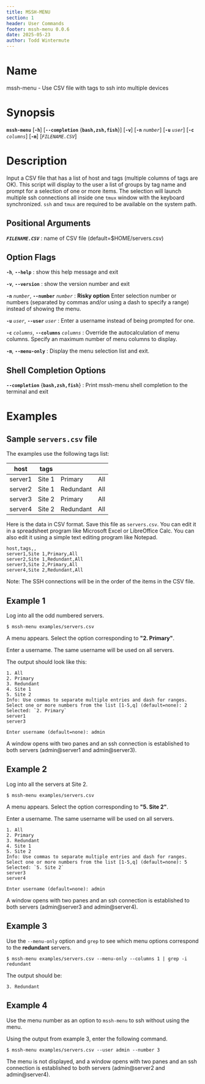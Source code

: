 ```yaml
---
title: MSSH-MENU
section: 1
header: User Commands
footer: mssh-menu 0.0.6
date: 2025-05-23
author: Todd Wintermute
---
```



# Name

mssh-menu - Use CSV file with tags to ssh into multiple devices


# Synopsis

**`mssh-menu`** \[**`-h`**\] \[**`--completion`** {**`bash,zsh,fish`**}\] \[**`-v`**\] \[**`-n`** _`number`_\] \[**`-u`** _`user`_\] \[**`-c`** _`columns`_\] \[**`-m`**\] \[_`FILENAME.CSV`_\]


# Description

Input a CSV file that has a list of host and tags (multiple columns of tags are OK). This script will display to the user a list of groups by tag name and prompt for a selection of one or more items. The selection will launch multiple ssh connections all inside one `tmux` window with the keyboard synchronized. `ssh` and `tmux` are required to be available on the system path.


## Positional Arguments

___`FILENAME.CSV`___
: name of CSV file (default=$HOME/servers.csv)


## Option Flags

**`-h`**, **`--help`**
: show this help message and exit


**`-v`**, **`--version`**
: show the version number and exit


**`-n`** _`number`_, **`--number`** _`number`_
: **Risky option** Enter selection number or numbers (separated by commas and/or using a dash to specify a range) instead of showing the menu.


**`-u`** _`user`_, **`--user`** _`user`_
: Enter a username instead of being prompted for one.


**`-c`** _`columns`_, **`--columns`** _`columns`_
: Override the autocalculation of menu columns. Specify an maximum number of menu columns to display.


**`-m`**, **`--menu-only`**
: Display the menu selection list and exit.


## Shell Completion Options

**`--completion`** {**`bash,zsh,fish`**}
: Print mssh-menu shell completion to the terminal and exit


# Examples


## Sample `servers.csv` file

The examples use the following tags list:

| host    | tags   |           |     |
|---------|--------|-----------|-----|
| server1 | Site 1 | Primary   | All |
| server2 | Site 1 | Redundant | All |
| server3 | Site 2 | Primary   | All |
| server4 | Site 2 | Redundant | All |


Here is the data in CSV format. Save this file as `servers.csv`. You can edit it in a spreadsheet program like Microsoft Excel or LibreOffice Calc. You can also edit it using a simple text editing program like Notepad.

```
host,tags,,
server1,Site 1,Primary,All
server2,Site 1,Redundant,All
server3,Site 2,Primary,All
server4,Site 2,Redundant,All
```

Note: The SSH connections will be in the order of the items in the CSV file.


## Example 1

Log into all the odd numbered servers.

```
$ mssh-menu examples/servers.csv
```

A menu appears. Select the option corresponding to **"2. Primary"**.

Enter a username. The same username will be used on all servers.

The output should look like this:

```
1. All      
2. Primary  
3. Redundant
4. Site 1   
5. Site 2   
Info: Use commas to separate multiple entries and dash for ranges.
Select one or more numbers from the list [1-5,q] (default=none): 2
Selected: `2. Primary`
server1
server3 

Enter username (default=none): admin
```

A window opens with two panes and an ssh connection is established to both servers (admin@server1 and admin@server3).



## Example 2

Log into all the servers at Site 2.

```
$ mssh-menu examples/servers.csv
```

A menu appears. Select the option corresponding to **"5. Site 2"**.

Enter a username. The same username will be used on all servers.

```
1. All      
2. Primary  
3. Redundant
4. Site 1   
5. Site 2   
Info: Use commas to separate multiple entries and dash for ranges.
Select one or more numbers from the list [1-5,q] (default=none): 5
Selected: `5. Site 2`
server3
server4 

Enter username (default=none): admin
```

A window opens with two panes and an ssh connection is established to both servers (admin@server3 and admin@server4).


## Example 3

Use the `--menu-only` option and `grep` to see which menu options correspond to the **redundant** servers.

```
$ mssh-menu examples/servers.csv --menu-only --columns 1 | grep -i redundant
```

The output should be:

```
3. Redundant
```


## Example 4

Use the menu number as an option to `mssh-menu` to ssh without using the menu.

Using the output from example 3, enter the following command.

```
$ mssh-menu examples/servers.csv --user admin --number 3
```

The menu is not displayed, and a window opens with two panes and an ssh connection is established to both servers (admin@server2 and admin@server4).